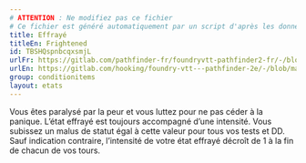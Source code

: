 ```yaml
---
# ATTENTION : Ne modifiez pas ce fichier
# Ce fichier est généré automatiquement par un script d'après les données du module Foundry VTT officiel et de sa traduction
title: Effrayé
titleEn: Frightened
id: TBSHQspnbcqxsmjL
urlFr: https://gitlab.com/pathfinder-fr/foundryvtt-pathfinder2-fr/-/blob/master/data/conditionitems/TBSHQspnbcqxsmjL.htm
urlEn: https://gitlab.com/hooking/foundry-vtt---pathfinder-2e/-/blob/master/packs/data/conditionitems.db/frightened.json
group: conditionitems
layout: etats
---
```

Vous êtes paralysé par la peur et vous luttez pour ne pas céder à la panique. L’état effrayé est toujours accompagné d’une intensité. Vous subissez un malus de statut égal à cette valeur pour tous vos tests et DD. Sauf indication contraire, l’intensité de votre état effrayé décroît de 1 à la fin de chacun de vos tours.



